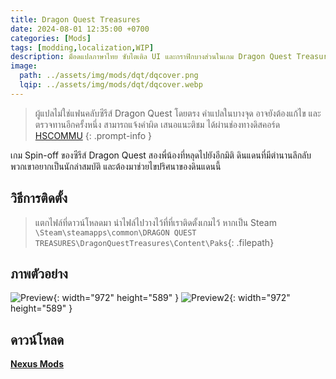 ```yaml
---
title: Dragon Quest Treasures
date: 2024-08-01 12:35:00 +0700
categories: [Mods]
tags: [modding,localization,WIP]
description: ม็อดแปลภาษาไทย ซับไตเติล UI และกราฟิกบางส่วนในเกม Dragon Quest Treasures
image:
  path: ../assets/img/mods/dqt/dqcover.png
  lqip: ../assets/img/mods/dqt/dqcover.webp
---
```


> ผู้แปลไม่ใช่แฟนคลับซีรีส์ Dragon Quest โดยตรง คำแปลในบางจุด อาจยังต้องแก้ไข และตรวจทานอีกครั้งหนึ่ง สามารถแจ้งคำผิด เสนอแนะติชม ได้ผ่านช่องทางดิสคอร์ด [HSCOMMU](https://discord.gg/NurrBGRc7B)
{: .prompt-info }

เกม Spin-off ของซีรีส์ Dragon Quest สองพี่น้องที่หลุดไปยังอีกมิติ ดินแดนที่มีตำนานลึกลับ พวกเขาอยากเป็นนักล่าสมบัติ และต้องมาช่วยไขปริศนาของดินแดนนี้

## วิธีการติดตั้ง
> แตกไฟล์ที่ดาวน์โหลดมา นำไฟล์ไปวางไว้ที่ที่เราติดตั้งเกมไว้ หากเป็น Steam  
`\Steam\steamapps\common\DRAGON QUEST TREASURES\DragonQuestTreasures\Content\Paks`{: .filepath}

## ภาพตัวอย่าง

![Preview](https://staticdelivery.nexusmods.com/mods/6091/images/2/2-1722491042-328830127.png){: width="972" height="589" }
![Preview2](https://staticdelivery.nexusmods.com/mods/6091/images/2/2-1722491029-613750246.png){: width="972" height="589" }

## ดาวน์โหลด
[**Nexus Mods**](https://www.nexusmods.com/dragonquesttreasures/mods/2)